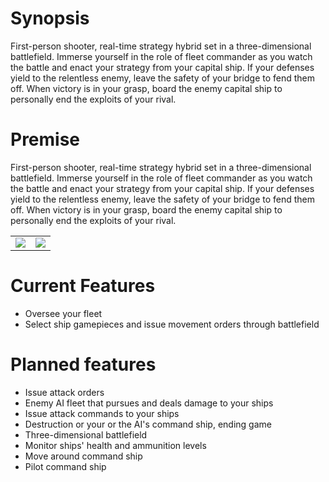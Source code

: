 # Synopsis
First-person shooter, real-time strategy hybrid set in a three-dimensional battlefield. Immerse yourself in the role of fleet commander as you watch the battle and enact your strategy from your capital ship. If your defenses yield to the relentless enemy, leave the safety of your bridge to fend them off. When victory is in your grasp, board the enemy capital ship to personally end the exploits of your rival. 
# Premise
First-person shooter, real-time strategy hybrid set in a three-dimensional battlefield. Immerse yourself in the role of fleet commander as you watch the battle and enact your strategy from your capital ship. If your defenses yield to the relentless enemy, leave the safety of your bridge to fend them off. When victory is in your grasp, board the enemy capital ship to personally end the exploits of your rival.

| | |
|:---:|:---:|
| ![](https://dreamchef.herokuapp.com/content/interactive/screenshots/spacegame02.png) | ![](https://dreamchef.herokuapp.com/content/interactive/screenshots/spacegame01.png) |



# Current Features
- Oversee your fleet
- Select ship gamepieces and issue movement orders through battlefield

# Planned features
- Issue attack orders
- Enemy AI fleet that pursues and deals damage to your ships
- Issue attack commands to your ships
- Destruction or your or the AI's command ship, ending game
- Three-dimensional battlefield
- Monitor ships' health and ammunition levels
- Move around command ship
- Pilot command ship

